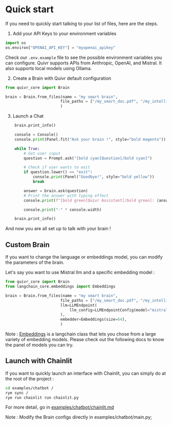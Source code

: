# Quick start

If you need to quickly start talking to your list of files, here are the steps.

1. Add your API Keys to your environment variables
```python 
import os
os.environ["OPENAI_API_KEY"] = "myopenai_apikey"

```
Check our `.env.example` file to see the possible environment variables you can configure. Quivr supports APIs from Anthropic, OpenAI, and Mistral. It also supports local models using Ollama.

2. Create a Brain with Quivr default configuration
```python 
from quivr_core import Brain

brain = Brain.from_files(name = "my smart brain", 
                        file_paths = ["/my_smart_doc.pdf", "/my_intelligent_doc.txt"],
                        )

```

3. Launch a Chat
```python 
    brain.print_info()

    console = Console()
    console.print(Panel.fit("Ask your brain !", style="bold magenta"))

    while True:
        # Get user input
        question = Prompt.ask("[bold cyan]Question[/bold cyan]")

        # Check if user wants to exit
        if question.lower() == "exit":
            console.print(Panel("Goodbye!", style="bold yellow"))
            break

        answer = brain.ask(question)
        # Print the answer with typing effect
        console.print(f"[bold green]Quivr Assistant[/bold green]: {answer.answer}")

        console.print("-" * console.width)

    brain.print_info()
```

And now you are all set up to talk with your brain ! 

## Custom Brain
If you want to change the language or embeddings model, you can modify the parameters of the brain.

Let's say you want to use Mistral llm and a specific embedding model :
```python 
from quivr_core import Brain
from langchain_core.embeddings import Embeddings

brain = Brain.from_files(name = "my smart brain", 
                        file_paths = ["/my_smart_doc.pdf", "/my_intelligent_doc.txt"],
                        llm=LLMEndpoint(
                            llm_config=LLMEndpointConfig(model="mistral-small-latest", llm_base_url="https://api.mistral.ai/v1/chat/completions"),
                        ),
                        embedder=Embeddings(size=64),
                        )
```

Note : [Embeddings](https://python.langchain.com/docs/integrations/text_embedding/) is a langchain class that lets you chose from a large variety of embedding models. Please check out the following docs to know the panel of models you can try.

## Launch with Chainlit

If you want to quickly launch an interface with Chainlit, you can simply do at the root of the project : 
```bash 
cd examples/chatbot /
rye sync /
rye run chainlit run chainlit.py
```
For more detail, go in [examples/chatbot/chainlit.md](https://github.com/QuivrHQ/quivr/tree/main/examples/chatbot)

Note : Modify the Brain configs directly in examples/chatbot/main.py;